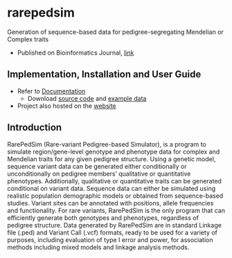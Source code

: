 # rarepedsim

Generation of sequence-based data for pedigree-segregating Mendelian or Complex traits

* Published on Bioinformatics Journal, [link](https://www.ncbi.nlm.nih.gov/pmc/articles/PMC4757949/)

## Implementation, Installation and User Guide
* Refer to [Documentation](doc/doc_RarePedSim.pdf)
	* Download [source code](src/) and [example data](data/) 
* Project also hosted on the [website](http://bioinformatics.org/simped/rare/)

## Introduction
RarePedSim (Rare-variant Pedigree-based Simulator), is a program to simulate region/gene-level genotype and phenotype data for complex and Mendelian traits for any given pedigree structure. Using a genetic model, sequence variant data can be generated either conditionally or unconditionally on pedigree members’ qualitative or quantitative phenotypes. Additionally, qualitative or quantitative traits can be generated conditional on variant data. Sequence data can either be simulated using realistic population demographic models or obtained from sequence-based studies. Variant sites can be annotated with positions, allele frequencies and functionality. For rare variants, RarePedSim is the only program that can efficiently generate both genotypes and phenotypes, regardless of pedigree structure. Data generated by RarePedSim are in standard Linkage file (.ped) and Variant Call (.vcf) formats, ready to be used for a variety of purposes, including evaluation of type I error and power, for association methods including mixed models and linkage analysis methods.